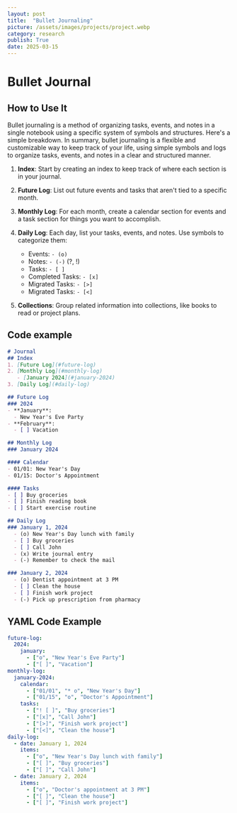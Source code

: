 ```yaml
---
layout: post
title:  "Bullet Journaling"
picture: /assets/images/projects/project.webp
category: research
publish: True
date: 2025-03-15
---
```


# Bullet Journal

## How to Use It

Bullet journaling is a method of organizing tasks, events, and notes in a single notebook using a specific system of symbols and structures. Here's a simple breakdown. In summary, bullet journaling is a flexible and customizable way to keep track of your life, using simple symbols and logs to organize tasks, events, and notes in a clear and structured manner.

1. **Index**: Start by creating an index to keep track of where each section is in your journal.
2. **Future Log**: List out future events and tasks that aren't tied to a specific month.
3. **Monthly Log**: For each month, create a calendar section for events and a task section for things you want to accomplish.
4. **Daily Log**: Each day, list your tasks, events, and notes. Use symbols to categorize them:
   - Events: `- (o)`
   - Notes: `- (-)` (?, !)
   - Tasks: `- [ ]`
   - Completed Tasks: `- [x]`
   - Migrated Tasks: `- [>]`
   - Migrated Tasks: `- [<]`
   
5. **Collections**: Group related information into collections, like books to read or project plans.

## Code example
```markdown
# Journal
## Index
1. [Future Log](#future-log)
2. [Monthly Log](#monthly-log)
   - [January 2024](#january-2024)
3. [Daily Log](#daily-log)

## Future Log
### 2024
- **January**: 
  - New Year's Eve Party
- **February**: 
  - [ ] Vacation

## Monthly Log
### January 2024

#### Calendar
- 01/01: New Year's Day
- 01/15: Doctor's Appointment

#### Tasks
- [ ] Buy groceries
- [ ] Finish reading book
- [ ] Start exercise routine

## Daily Log
### January 1, 2024
  - (o) New Year's Day lunch with family
  - [ ] Buy groceries
  - [ ] Call John
  - (x) Write journal entry
  - (-) Remember to check the mail

### January 2, 2024
  - (o) Dentist appointment at 3 PM
  - [ ] Clean the house
  - [ ] Finish work project
  - (-) Pick up prescription from pharmacy
```

## YAML Code Example
```yaml
future-log:
  2024:
    january:
      - ["o", "New Year's Eve Party"]
      - ["[ ]", "Vacation"]
monthly-log:
  january-2024:
    calendar:
      - ["01/01", "* o", "New Year's Day"]
      - ["01/15", "o", "Doctor's Appointment"]
    tasks:
      - ["! [ ]", "Buy groceries"]
      - ["[x]", "Call John"]
      - ["[>]", "Finish work project"]
      - ["[<]", "Clean the house"]
daily-log:
  - date: January 1, 2024
    items:
      - ["o", "New Year's Day lunch with family"]
      - ["[ ]", "Buy groceries"]
      - ["[ ]", "Call John"]
  - date: January 2, 2024
    items:
      - ["o", "Doctor's appointment at 3 PM"]
      - ["[ ]", "Clean the house"]
      - ["[ ]", "Finish work project"]
```